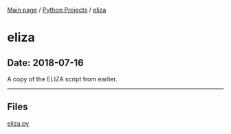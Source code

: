 [Main page](/) / [Python Projects](/python) / [eliza](/python/2018-07-16_eliza)

# eliza

## Date: 2018-07-16

A copy of the ELIZA script from earlier.

-----

## Files

[eliza.py](eliza.py)